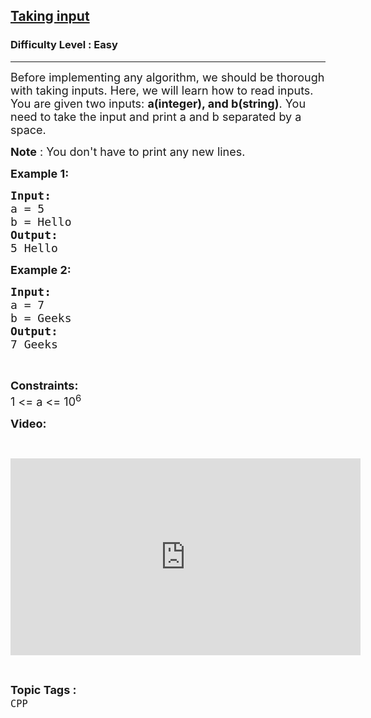 <h2><a href="https://practice.geeksforgeeks.org/problems/taking-input/1?page=4&difficulty=Easy&sortBy=accuracy">Taking input</a></h2><h3>Difficulty Level : Easy</h3><hr><div class="problems_problem_content__Xm_eO"><p><span style="font-size:18px">Before implementing any algorithm, we should be thorough with taking inputs. Here, we will learn how to read inputs.<br>
You are given two inputs: <strong>a(integer), and b(string)</strong>. You need to take the input and print a and b separated by a space.</span></p>

<p><span style="font-size:18px"><strong>Note</strong> : You don't have to print any new lines.</span></p>

<p><span style="font-size:18px"><strong>Example 1:</strong></span></p>

<pre><span style="font-size:18px"><strong>Input:</strong>
a = 5
b = Hello
<strong>Output:
</strong>5 Hello</span></pre>

<p><span style="font-size:18px"><strong>Example 2:</strong></span></p>

<pre><span style="font-size:18px"><strong>Input:</strong>
a = 7
b = Geeks
<strong>Output:
</strong>7 Geeks</span></pre>

<p>&nbsp;</p>

<p><span style="font-size:18px"><strong>Constraints:</strong><br>
1 &lt;= a &lt;= 10<sup>6</sup></span></p>

<p><strong><span style="font-size:18px">Video:</span></strong></p>

<p>&nbsp;</p>

<p><iframe frameborder="0" height="315" src="https://www.youtube.com/embed/I16GqVWJXKE" width="560"></iframe></p>
</div><br><p><span style=font-size:18px><strong>Topic Tags : </strong><br><code>CPP</code>&nbsp;